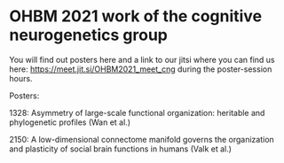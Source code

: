 # OHBM 2021 work of the cognitive neurogenetics group

You will find out posters here and a link to our jitsi where you can find us here: https://meet.jit.si/OHBM2021_meet_cng during the poster-session hours.

Posters:

1328: Asymmetry of large-scale functional organization: heritable and phylogenetic profiles (Wan et al.)

2150: A low-dimensional connectome manifold governs the organization and plasticity of social brain functions in humans (Valk et al.)

